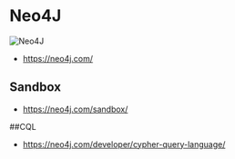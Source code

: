 # Neo4J
![Neo4J](https://s3.amazonaws.com/dev.assets.neo4j.com/wp-content/uploads/neo4j_logo-325x150-226x100.png)
* https://neo4j.com/

## Sandbox
* https://neo4j.com/sandbox/

##CQL
* https://neo4j.com/developer/cypher-query-language/
